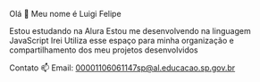  Olá 👋
Meu nome é Luigi Felipe


Estou estudando na Alura
Estou me desenvolvendo na linguagem JavaScript
Irei Utiliza esse espaço para minha organização e compartilhamento dos meu projetos desenvolvidos

Contato 📫
Email: 00001106061147sp@al.educacao.sp.gov.br
